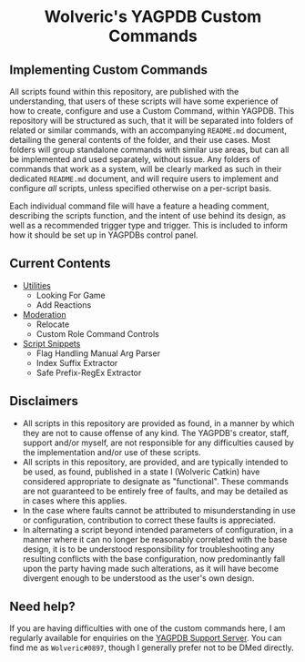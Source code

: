 #
<h1 align="center">Wolveric's YAGPDB Custom Commands</h1>

## Implementing Custom Commands
All scripts found within this repository, are published with the understanding, that users of these scripts will have some experience of how to create, configure and use a Custom Command, within YAGPDB.
This repository will be structured as such, that it will be separated into folders of related or similar commands, with an accompanying `README.md` document, detailing the general contents of the folder, and their use cases. Most folders will group standalone commands with similar use areas, but can all be implemented and used separately, without issue.
Any folders of commands that work as a system, will be clearly marked as such in their dedicated `README.md` document, and will require users to implement and configure *all* scripts, unless specified otherwise on a per-script basis.

Each individual command file will have a feature a heading comment, describing the scripts function, and the intent of use behind its design, as well as a recommended trigger type and trigger. This is included to inform how it should be set up in YAGPDBs control panel.

## Current Contents
+ [Utilities](https://github.com/Wolveric/YAGPDB-Scripts/tree/master/Utilities)
  + Looking For Game
  + Add Reactions
+ [Moderation](https://github.com/Wolveric/YAGPDB-Scripts/tree/master/Moderation)
  + Relocate
  + Custom Role Command Controls
+ [Script Snippets](https://www.example.com)
  + Flag Handling Manual Arg Parser
  + Index Suffix Extractor
  + Safe Prefix-RegEx Extractor

## Disclaimers
+ All scripts in this repository are provided as found, in a manner by which they are not to cause offense of any kind.
The YAGPDB's creator, staff, support and/or myself, are not responsible for any difficulties caused by the implementation and/or use of these scripts.
+ All scripts in this repository, are provided, and are typically intended to be used, as found, published in a state I (Wolveric Catkin) have considered appropriate to designate as "functional".
These commands are not guaranteed to be entirely free of faults, and may be detailed as in cases where this applies.
+ In the case where faults cannot be attributed to misunderstanding in use or configuration, contribution to correct these faults is appreciated.
+ In alternating a script beyond intended parameters of configuration, in a manner where it can no longer be reasonably correlated with the base design, it is to be understood responsibility for troubleshooting any resulting conflicts with the base configuration, now predominantly fall upon the party having made such alterations, as it will have become divergent enough to be understood as the user's own design.

## Need help?
If you are having difficulties with one of the custom commands here, I am regularly available for enquiries on the [YAGPDB Support Server](https://discord.gg/5uVyq2E). You can find me as `Wolveric#0897`, though I generally prefer not to be DMed directly.
